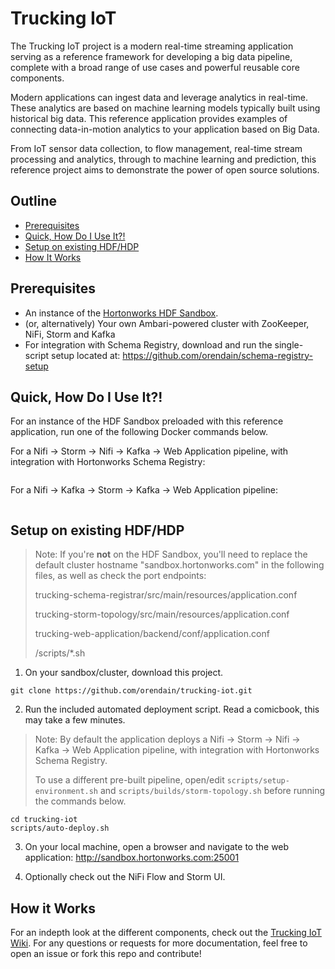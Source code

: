 # Trucking IoT

The Trucking IoT project is a modern real-time streaming application serving as a reference framework for developing a big data pipeline, complete with a broad range of use cases and powerful reusable core components.

Modern applications can ingest data and leverage analytics in real-time.  These analytics are based on machine learning models typically built using historical big data.  This reference application provides examples of connecting data-in-motion analytics to your application based on Big Data.

From IoT sensor data collection, to flow management, real-time stream processing and analytics, through to machine learning and prediction, this reference project aims to demonstrate the power of open source solutions.

## Outline

-   [Prerequisites](#prerequisites)
-   [Quick, How Do I Use It?!](#quick-how-do-i-use-it)
-   [Setup on existing HDF/HDP](#setup-on-existing-hdf-hdp)
-   [How It Works](#how-it-works)

## Prerequisites

-   An instance of the [Hortonworks HDF Sandbox](#).
-   (or, alternatively) Your own Ambari-powered cluster with ZooKeeper, NiFi, Storm and Kafka
-   For integration with Schema Registry, download and run the single-script setup located at: <https://github.com/orendain/schema-registry-setup>

## Quick, How Do I Use It?!

For an instance of the HDF Sandbox preloaded with this reference application, run one of the following Docker commands below.

For a Nifi -> Storm -> Nifi -> Kafka -> Web Application pipeline, with integration with Hortonworks Schema Registry:
```
```

For a Nifi -> Kafka -> Storm -> Kafka -> Web Application pipeline:
```
```

## Setup on existing HDF/HDP

> Note: If you're **not** on the HDF Sandbox, you'll need to replace the default cluster hostname "sandbox.hortonworks.com" in the following files, as well as check the port endpoints:
>
> trucking-schema-registrar/src/main/resources/application.conf
>
> trucking-storm-topology/src/main/resources/application.conf
>
> trucking-web-application/backend/conf/application.conf
>
> /scripts/*.sh

1.  On your sandbox/cluster, download this project.
```
git clone https://github.com/orendain/trucking-iot.git
```

2.  Run the included automated deployment script.  Read a comicbook, this may take a few minutes.

> Note: By default the application deploys a Nifi -> Storm -> Nifi -> Kafka -> Web Application pipeline, with integration with Hortonworks Schema Registry.
>
> To use a different pre-built pipeline, open/edit `scripts/setup-environment.sh` and `scripts/builds/storm-topology.sh` before running the commands below.
```
cd trucking-iot
scripts/auto-deploy.sh
```

3.  On your local machine, open a browser and navigate to the web application: <http://sandbox.hortonworks.com:25001>

4.  Optionally check out the NiFi Flow and Storm UI. 

## How it Works

For an indepth look at the different components, check out the [Trucking IoT Wiki](https://github.com/orendain/trucking-iot/wiki).  For any questions or requests for more documentation, feel free to open an issue or fork this repo and contribute!
